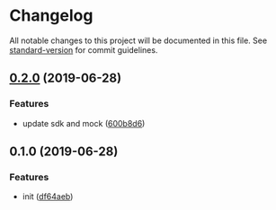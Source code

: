 # Changelog

All notable changes to this project will be documented in this file. See [standard-version](https://github.com/conventional-changelog/standard-version) for commit guidelines.

## [0.2.0](https://github.com/36node/weather-sdk-js/compare/v0.1.0...v0.2.0) (2019-06-28)


### Features

* update sdk and mock ([600b8d6](https://github.com/36node/weather-sdk-js/commit/600b8d6))



## 0.1.0 (2019-06-28)


### Features

* init ([df64aeb](https://github.com/36node/weather-sdk-js/commit/df64aeb))
